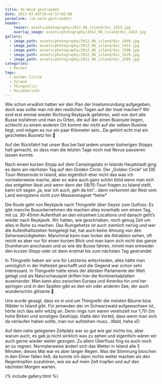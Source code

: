 ```yaml
---
title: Im Wald gestrandet
date: 2013-07-03T19:41:57+02:00
permalink: /im-wald-gestrandet/
header:
    teaser: assets/photography/2012_06_island/dsc_1453.jpg
    overlay_image: assets/photography/2012_06_island/dsc_1453.jpg
gallery:
  - image_path: assets/photography/2012_06_island/dsc_1600.jpg
  - image_path: assets/photography/2012_06_island/dsc_1453.jpg
  - image_path: assets/photography/2012_06_island/dsc_1508.jpg
  - image_path: assets/photography/2012_06_island/dsc_1529.jpg
  - image_path: assets/photography/2012_06_island/dsc_1589.jpg
categories:
  - Reisen
tags:
  - Golden Circle
  - Island
  - Thingvellir
  - Reisebericht
---
```


Wie schon erwähnt hatten wir den Plan der Inselumrundung aufgegeben, doch was sollte man mit den restlichen Tagen auf der Insel machen? 
Wir sind erst einmal wieder Richtung Reykjavik gefahren, weil von dort alle Busse losfahren und man zu Orten, 
die auf der einen Busroute liegen, schlecht zu einem anderen Ort kommt der nicht auf der selben Buslinie liegt, 
und mögen es nur ein paar Kilometer sein…Da gehört echt mal ein gescheites Busnetz hin 🙁

Auf der Rückfahrt hat unser Bus bei fast jedem unserer bisherigen Stopps halt gemacht,
 so dass man die letzten Tage noch mal Revue passieren lassen konnte.

Nach einem kurzen Stopp auf dem Campingplatz in Islands Hauptstadt ging es dann am nächsten Tag auf den Golden Circle. 
Der „Golden Circle“ ist DIE Touri-Reiseroute in Island, also eigentlich eher nicht das was ich normalerweise mache, 
aber es wäre auch ganz schön blöd wenn man sich das entgehen lässt und wenn dann der 08/15-Touri fragen zu Island stellt, 
kann ich sagen „ja, war ich auch, geh da hin“…dann verkommt der Rest vom Land wenigstens nicht zum Massenmagnet \*hehe\*

Die Route geht von Reykjavik nach Thingvellir über Geysir zum Gulfoss. Es gibt manche Busunternehmen die machen alles innerhalb von einem Tag, 
mit ca. 30-45min Aufenthalt an den einzelnen Locations und danach geht’s wieder nach Reykjavik. Wir hatten, 
wie geschrieben, noch genug Zeit um alles in Ruhe zu machen. Das Rumgehetze ist auch ziemlich nervig und wer die Aufenthaltszeiten festgelegt hat, 
hat auch keine Ahnung von den Sehenswürdigkeiten. Manchmal kann man locker die Attraktion sehen, 
oft reicht es aber nur für einen kurzen Blick und man kann sich nicht das ganze Drumherum anschauen und so wie die Busse fahren, 
nimmt man entweder den kurzen Stopp oder ist dann erstmal bis zum nächsten Tag gestrandet.

In Thingvellir haben wir uns für Letzteres entschieden, alles hätte man unmöglich in der Haltezeit geschafft und die Gegend war schon sehr interessant. 
In Thingvellir hatte eines der ältesten Parlamente der Welt getagt und als Naturschauspiel driften hier die Kontinentalplatten auseinander. 
Man kann also zwischen Europa und Amerika hin und her springen und in den Spalten gibt es den ein oder anderen See, der auch wunderschön glitzerte 🙂

Uns wurde gesagt, dass es in und um Thingvellir die meisten Bäume bzw. Wälder in Island gibt. 
Für jemanden der im Schwarzwald aufgewachsen ist, hörte sich das sehr witzig an. 
Denn rings rum waren vereinzelt nur 1,70-2m hohe Birken und sonstiges Gestrüpp. Hatte den Vorteil, dass wenn man sich da verlaufen haben sollte, 
man nur aufstehen muss…Wald, haha xD

Auf dem nahe gelegenen Zeltplatz war so gut wie gar nichts los, aber warum auch, es gab ja nicht wirklich was zu sehen und 
eigentlich wären wir auch gerne wieder weiter gezogen. Zu allem Überfluss fing es auch noch an zu regnen. 
Normalerweise ändert sich das Wetter in Island alle 5 Minuten, dieses Mal war es aber langer Regen. 
Was die Stimmung bisschen in den Eimer fallen ließ, da konnte ich dann nichts weiter machen als den Regentropfen zuzuhören, 
wie sie auf mein Zelt tropfen und auf den nächsten Morgen warten.

{% include gallery.html %}